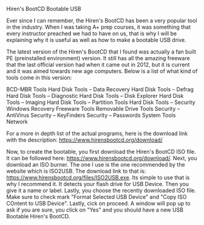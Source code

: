 Hiren's BootCD Bootable USB

Ever since I can remember, the Hiren's BootCD has been a very popular tool in the industry. 
When I was taking A+ prep courses, it was something that every instructor preached we had to have 
on us, that is why I will be explaining why it is useful as well as how to make a bootable 
USB drive.

The latest version of the Hiren's BootCD that I found was actually a fan built PE (preinstalled
environment) version. It still has all the amazing freeware that the last official version had
when it came out in 2012, but it is current and it was aimed towards new age computers. Below is a
list of what kind of tools come in this version:

BCD-MBR Tools
Hard Disk Tools – Data Recovery
Hard Disk Tools – Defrag
Hard Disk Tools – Diagnostic
Hard Disk Tools – Disk Explorer
Hard Disk Tools – Imaging
Hard Disk Tools – Partition Tools
Hard Disk Tools – Security
Windows Recovery
Freeware Tools
Removable Drive Tools
Security – AntiVirus
Security – KeyFinders
Security – Passwords
System Tools
Network

For a more in depth list of the actual programs, here is the download link with the description:
https://www.hirensbootcd.org/download/

Now, to create the bootable, you first download the Hiren's BootCD ISO file. It can be followed
here: https://www.hirensbootcd.org/download/. Next, you download an ISO burner. The one I use is
the one recommended by the website which is ISO2USB. The download link to that is: 
https://www.hirensbootcd.org/files/ISO2USB.exe. Its simple to use that is why I recommend it.
It detects your flash drive for USB Device. Then you give it a name or label. Lastly, you choose 
the recently downloaded ISO file. Make sure to check mark "Format Selected USB Device" and
"Copy ISO COntent to USB Device". Lastly, cick on proceed. A window will pop up to ask if you are
sure, you click on "Yes" and you should have a new USB Bootable Hiren's BootCD.